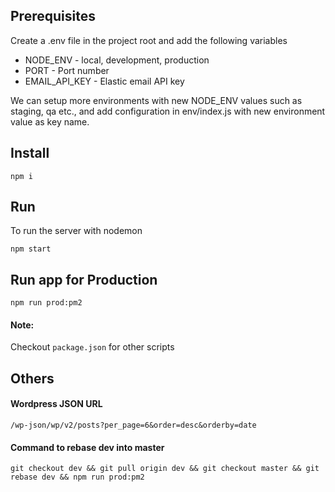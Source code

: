 ## Prerequisites

Create a .env file in the project root and add the following variables

-   NODE_ENV - local, development, production
-   PORT - Port number
-   EMAIL_API_KEY - Elastic email API key

We can setup more environments with new NODE_ENV values such as staging, qa etc., and add configuration in env/index.js with new environment value as key name.

## Install

```
npm i
```

## Run

To run the server with nodemon

```
npm start
```

## Run app for Production

```
npm run prod:pm2
```

#### Note:

Checkout `package.json` for other scripts

## Others

#### Wordpress JSON URL

```
/wp-json/wp/v2/posts?per_page=6&order=desc&orderby=date
```

#### Command to rebase dev into master

```
git checkout dev && git pull origin dev && git checkout master && git rebase dev && npm run prod:pm2
```
